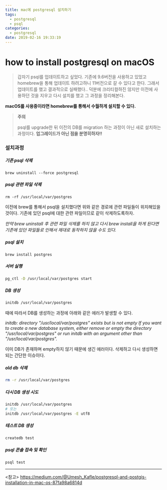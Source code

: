 ```yaml
---
title: mac에 postgresql 설치하기
tags:
  - postgresql
  - psql
categories:
  - postgresql
date: 2019-02-16 19:33:19
---
```


# how to install postgresql on macOS

> 갑자기 psql를 업데이트하고 싶었다. 기존에 9.6버전을 사용하고 있었고 homebrew을 통해 업데이트 하려고하니 11버전으로 갈 수 있다고 한다. 그래서 업데이트를 했고 결과적으로 실패했다.. 덕분에 크리티컬하진 않지만 이전에 사용하던 것을 지우고 다시 설치를 했고 그 과정을 정리해본다.

**macOS를 사용중이라면 homebrew를 통해서 수월하게 설치할 수 있다.**

> **주의**
>
> psql를 upgrade한 뒤 이전의 DB를 migration 하는 과정이 아닌 새로 설치하는 과정이다. **업그레이드가 아닌 점을 분명히하자!!**

### 설치과정

##### 기존 psql 삭제

```shell
brew uninstall --force postgresql
```

##### psql 관련 파일 삭제

```shell
rm -rf /usr/local/var/postgres
```

이전에 brew를 통해서 psql을 설치했다면 위와 같은 경로에 관련 파일들이 위치해있을 것이다. 기존에 있던 psql에 대한 관련 파일이므로 같이 삭제하도록하자. 

_만약 brew uninstall 후 관련 파일 삭제를 하지 않고 다시 brew install을 하게 된다면 기존에 있던 파일들로 인해서 제대로 동작하지 않을 수도 있다._ 

##### psql 설치

```shell
brew install postgres
```

##### 서버 실행

~~~sh
pg_ctl -D /usr/local/var/postgres start
~~~

##### DB 생성

~~~sh
initdb /usr/local/var/postgres
~~~

때에 따라서 DB를 생성하는 과정에 아래와 같은 에러가 발생할 수 있다. 

_initdb: directory "/usr/local/var/postgres" exists but is not empty
If you want to create a new database system, either remove or empty
the directory "/usr/local/var/postgres" or run initdb
with an argument other than "/usr/local/var/postgres"._

이미 DB가 존재하며 empty하지 않기 때문에 생긴 에러이다. 삭제하고 다시 생성하면 되는 간단한 이슈이다.

##### old db 삭제

~~~sh
rm -r /usr/local/var/postgres
~~~

##### 다시 DB 생성 시도

~~~sh
initdb /usr/local/var/postgres
# 또는
initdb /usr/local/var/postgres -E utf8
~~~

##### 테스트 DB  생성

~~~sh
createdb test
~~~

##### psql 콘솔 접속 및 확인

~~~sh
psql test
~~~

<hr>

<참고>
<https://medium.com/@Umesh_Kafle/postgresql-and-postgis-installation-in-mac-os-87fa98a6814d>